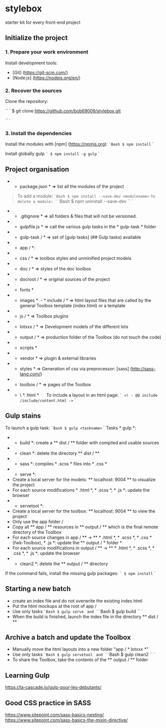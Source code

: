 # stylebox
starter kit for every front-end project


## Initialize the project
### 1. Prepare your work environment
Install development tools:
* [Git] (https://git-scm.com/)
* [Node.js] (https://nodejs.org/en/)
### 2. Recover the sources
Clone the repository:



`` `
$ git clone https://github.com/bob69009/stylebox.git


`` `
### 3. Install the dependencies
Install the modules with [npm] (https://npmjs.org):
`` `Bash
$ npm install
`` `

Install globally gulp
`` `
$ npm install -g gulp
`` `
## Project organisation
- * package.json * => list all the modules of the project
> To add a module:
`` `Bash
$ npm install --save-dev <modulename>
`` `
To delete a module:
`` `Bash
$ npm uninstall --save-dev <modulename>
`` `

- * .gitignore * => all folders & files that will not be versioned.
- * gulpfile.js * => call the various gulp tasks in the * gulp-task * folder
- * gulp-task / * => set of [gulp tasks] (## Gulp tasks) available
- * app / *:
 - * css / * => toolbox styles and unminified project models
 - * doc / * => styles of the doc toolbox
 - * docroot / * => original sources of the project
 - * fonts *
 - * images *
 - * include / * => html layout files that are called by the general Toolbox template (index.html) or a template
 - * js / * => Toolbox plugins
 - * lotxxx / * => Development models of the different lots
 - * output / * => production folder of the Toolbox (do not touch the code)
 - * scripts *
  - * vendor * => plugin & external libraries
 - * styles * => Generation of css via preprocessor: [sass] (http://sass-lang.com/)
 - * toolbox / * => pages of the Toolbox
 - * \ *. html *
    
To include a layout in an html page:
`` `
<! - @@ include /include/content.html ->
`` `

## Gulp stains
To launch a gulp task:
`` `Bash
$ gulp <taskname>
`` `
Tasks * gulp *:
- * build *: create a ** dist / ** folder with compiled and usable sources
- * clean *: delete the directory ** dist / **
- * sass *: compiles * .scss * files into * .css *
- * serve *:
 - Create a local server for the models: ** localhost: 9004 ** to visualize the project
 - For each source modifications * .html *, * .scss *, * .js *: update the browser
- * servetool *:
 - Create a local server for the toolbox: ** localhost: 9004 ** to view the project
 - Only use the app folder /
 - Copy all ** app / ** resources in ** output / ** which is the final remote directory of the Toolbox
 - For each source changes in app / ** -> ** * .html *, * .scss *, * .css * (fwk-Toolbox), * .js *: update the ** output / * folder *
 - For each source modifications in output / ** -> ** * .html *, * .scss *, * .css *, * .js *: update the browser
- * clean2 *: delete the ** output / ** directory

If the command fails, install the missing gulp packages:
`` `
$ npm install
`` `

## Starting a new batch

- create an index file and do not overwrite the existing index.html
- Put the html mockups at the root of app /
- Use only tasks
`` `Bash
$ gulp serve
`` `
 and
`` `Bash
$ gulp build
`` `
- When the build is finished, launch the index file in the directory ** dist / **

## Archive a batch and update the Toolbox

- Manually move the html layouts into a new folder "app / * lotxxx *"
- Use only tasks
`` `Bash
$ gulp servetool
`` `
 and
`` `Bash
$ gulp clean2
`` `
- To share the Toolbox, take the contents of the ** output / ** folder

## Learning Gulp
https://la-cascade.io/gulp-pour-les-debutants/

## Good CSS practice in SASS
https://www.sitepoint.com/sass-basics-nesting/
https://www.sitepoint.com/sass-basics-the-mixin-directive/
